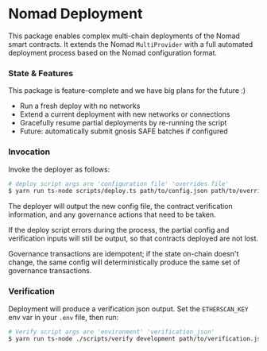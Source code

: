 # Nomad Deployment

This package enables complex multi-chain deployments of the Nomad smart
contracts. It extends the Nomad `MultiProvider` with a full automated deployment
process based on the Nomad configuration format.

### State & Features

This package is feature-complete and we have big plans for the future :)

- Run a fresh deploy with no networks
- Extend a current deployment with new networks or connections
- Gracefully resume partial deployments by re-running the script
- Future: automatically submit gnosis SAFE batches if configured

### Invocation

Invoke the deployer as follows:

```sh
# deploy script args are 'configuration file' 'overrides file'
$ yarn run ts-node scripts/deploy.ts path/to/config.json path/to/overrides.json
```

The deployer will output the new config file, the contract verification
information, and any governance actions that need to be taken.

If the deploy script errors during the process, the partial config 
and verification inputs will still be output, so that contracts deployed
are not lost. 

Governance transactions are idempotent;
if the state on-chain doesn't change,
the same config will deterministically produce 
the same set of governance transactions.

### Verification

Deployment will produce a verification json output. Set the `ETHERSCAN_KEY` env
var in your `.env` file, then run:

```sh
# Verify script args are 'environment' 'verification_json'
$ yarn run ts-node ./scripts/verify development path/to/verification.json
```
